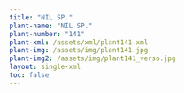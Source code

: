 ```yaml
---
title: "NIL SP."
plant-name: "NIL SP."
plant-number: "141"
plant-xml: /assets/xml/plant141.xml
plant-img: /assets/img/plant141.jpg
plant-img2: /assets/img/plant141_verso.jpg
layout: single-xml
toc: false
---
```

